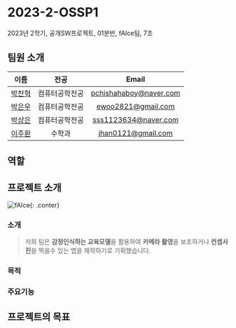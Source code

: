 # 2023-2-OSSP1
2023년 2학기, 공개SW프로젝트, 01분반, fAIce팀, 7조

## 팀원 소개
|이름|전공|Email|
|:-:|:-:|:-:|
|[박찬혁](https://github.com/PetterChanHyuk)|컴퓨터공학전공|pchishahaboy@naver.com|
|[박은우](https://github.com/ewoo14)|컴퓨터공학전공|ewoo2821@gmail.com|
|[박상은](https://github.com/sangeun0612)|컴퓨터공학전공|sss1123634@naver.com|
|[이주환](https://github.com/jhan0121)|수학과|jhan0121@gmail.com|

## 역할

## 프로젝트 소개
![fAIce](https://github.com/CSID-DGU/2023-2-OSSP1-fAIce-7/assets/137492766/0cf3fc6b-2edf-48a9-9102-d246e5daacbc){: .conter}

### 소개
> 저희 팀은 **감정인식하는 교육모델**을 활용하여 **카메라 촬영**을 보조하거나 **컨셉사진**을 찍을수 있는 앱을 제작하기로 기획했습니다. 
### 목적

### 주요기능

## 프로젝트의 목표
